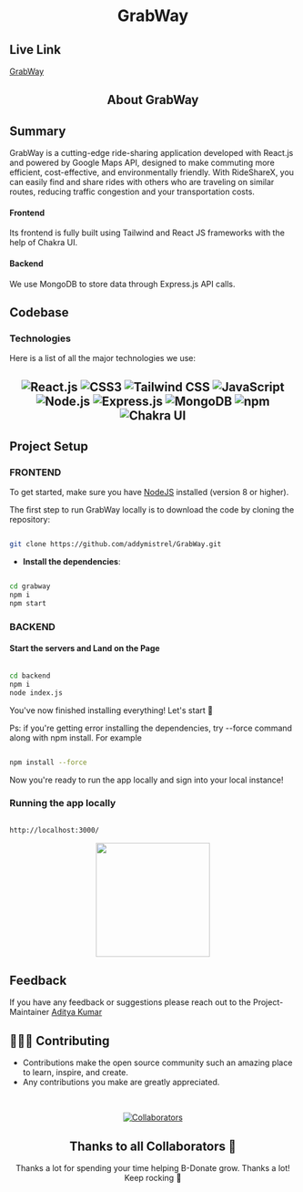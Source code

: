 <div align="center">
    <h1>GrabWay</h1>
</div>

## Live Link
[GrabWay](https://grabway.vercel.app/)

<h2 align="center">About GrabWay</h2>

## Summary

GrabWay is a cutting-edge ride-sharing application developed with React.js and powered by Google Maps API, designed to make commuting more efficient, cost-effective, and environmentally friendly. With RideShareX, you can easily find and share rides with others who are traveling on similar routes, reducing traffic congestion and your transportation costs.

#### Frontend

Its frontend is fully built using Tailwind and React JS frameworks with the help of Chakra UI.

#### Backend

We use MongoDB to store data through Express.js API calls.

## Codebase

### Technologies

Here is a list of all the major technologies we use:

<h2 align="center">
<p align="center">
    <img src="https://img.shields.io/badge/React-20232A?style=for-the-badge&logo=react&logoColor=61DAFB"
        alt="React.js" />
    <img src="https://img.shields.io/badge/CSS3-1572B6?style=for-the-badge&logo=css3&logoColor=white" alt="CSS3" />
    <img src="https://img.shields.io/badge/Tailwind_CSS-38B2AC?style=for-the-badge&logo=tailwind-css&logoColor=white"
        alt="Tailwind CSS" />
    <img src="https://img.shields.io/badge/JavaScript-323330?style=for-the-badge&logo=javascript&logoColor=F7DF1E"
        alt="JavaScript" />
    <img src="https://img.shields.io/badge/Node.js-339933?style=for-the-badge&logo=nodedotjs&logoColor=white"
        alt="Node.js" />
    <img src="https://img.shields.io/badge/Express.js-000000?style=for-the-badge&logo=express&logoColor=white"
        alt="Express.js" />
    <img src="https://img.shields.io/badge/MongoDB-4EA94B?style=for-the-badge&logo=mongodb&logoColor=white"
        alt="MongoDB" />
    <img src="https://img.shields.io/badge/npm-CB3837?style=for-the-badge&logo=npm&logoColor=white" alt="npm" />
    <img src="https://img.shields.io/badge/Chakra%20UI-3bc7bd?style=for-the-badge&logo=chakraui&logoColor=white"
        alt="Chakra UI" />
</p>

## Project Setup

### FRONTEND

To get started, make sure you have [NodeJS](https://nodejs.org/) installed (version 8 or higher). 

The first step to run GrabWay locally is to download the code by cloning the repository:

```sh

git clone https://github.com/addymistrel/GrabWay.git

```




- **Install the dependencies**:

```sh

cd grabway
npm i
npm start

```



### BACKEND


#### Start the servers and Land on the Page



```sh

cd backend
npm i
node index.js 

```

You've now finished installing everything! Let's start :100:

Ps: if you're getting error installing the dependencies, try --force command along with npm install. For example

```sh

npm install --force

```

Now you're ready to run the app locally and sign into your local instance!
### Running the app locally


```sh

http://localhost:3000/

```
<!-- Facing Difficulty in Frontend Server [VISIT]([https://youtu.be/-ERWlp828kY))
Facing Difficulty in Backend Server [VISIT](<[https://youtu.be/y4qqQeUDCBQ](https://youtu.be/CgoD3HX1lWY)>) -->

<div  align="center"><img  height="200px"  src="https://user-images.githubusercontent.com/77617189/192947926-37284128-9965-46a4-b29b-c75e47b2f76b.svg" /></div>




## Feedback

If you have any feedback or suggestions please reach out to the Project-Maintainer [Aditya Kumar](https://github.com/addymistrel)

## 👩🏽‍💻 Contributing

- Contributions make the open source community such an amazing place to learn, inspire, and create.
- Any contributions you make are greatly appreciated.

<br>

<div align="center">

[![Collaborators](https://contrib.rocks/image?repo=addymistrel/GrabWay)](https://github.com/addymistrel/GrabWay/graphs/contributors)

## Thanks to all Collaborators 💪

Thanks a lot for spending your time helping B-Donate grow. Thanks a lot! Keep rocking 🍻
